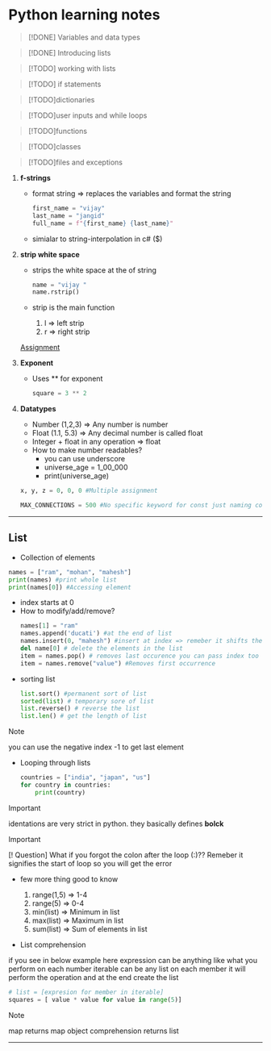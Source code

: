 # **Python learning notes**

> [!DONE] Variables and data types

> [!DONE] Introducing lists

> [!TODO] working with lists 

> [!TODO] if statements 

> [!TODO]dictionaries 

> [!TODO]user inputs and while loops 

> [!TODO]functions 

> [!TODO]classes 

> [!TODO]files and exceptions 

1. **f-strings**
    * format string => replaces the variables and format the string
        
        ```python
        first_name = "vijay"
        last_name = "jangid"
        full_name = f"{first_name} {last_name}"
        ```

    * simialar to string-interpolation in c# ($)

2. **strip white space**
    * strips the white space at the of string

        ```python
        name = "vijay "
        name.rstrip()
        ```

    * strip is the main function
        1. l => left strip
        2. r => right strip

    [Assignment](https://github.com/vjjangid/LearningPython/tree/main/PythonCrashCourse/02.Excercise) 

3. **Exponent**
    * Uses ** for exponent

        ```python
        square = 3 ** 2
        ```

4. **Datatypes**
    * Number (1,2,3) => Any number is number
    * Float (1.1, 5.3) => Any decimal number is called float
    * Integer + float in any operation => float
    * How to make number readables?
        - you can use underscore
        - universe_age = 1_00_000
        - print(universe_age)
    ```python
    x, y, z = 0, 0, 0 #Multiple assignment
    ``` 

    ```python
    MAX_CONNECTIONS = 500 #No specific keyword for const just naming convention is there
    ```

----------

## **List**
* Collection of elements

```python
names = ["ram", "mohan", "mahesh"]
print(names) #print whole list
print(names[0]) #Accessing element
```

* index starts at 0
* How to modify/add/remove?
    ```python
    names[1] = "ram"
    names.append('ducati') #at the end of list
    names.insert(0, "mahesh") #insert at index => remeber it shifts the elements to its right
    del name[0] # delete the elements in the list
    item = names.pop() # removes last occurence you can pass index too
    item = names.remove("value") #Removes first occurrence
    ```  
* sorting list
    ```python
    list.sort() #permanent sort of list
    sorted(list) # temporary sore of list
    list.reverse() # reverse the list
    list.len() # get the length of list
    ```

> [!NOTE]
> you can use the negative index -1 to get last element

* Looping through lists
    ```python
    countries = ["india", "japan", "us"]
    for country in countries:
        print(country)
    ```

> [!IMPORTANT]
> identations are very strict in python. they basically defines **bolck**

> [!IMPORTANT]
>[! Question] What if you forgot the colon after the loop (:)??
>Remeber it signifies the start of loop so you will get the error

* few more thing good to know
    1. range(1,5) => 1-4
    2. range(5) => 0-4
    3. min(list) => Minimum in list
    4. max(list) => Maximum in list
    5. sum(list) => Sum of elements in list

* List comprehension

if you see in below example here expression can be anything like what you perform on each number
iterable can be any list on each member it will perform the operation
and at the end create the list
```python
# list = [expresion for member in iterable]
squares = [ value * value for value in range(5)]

```

 > [!NOTE]
 > map returns map object
 > comprehension returns list
 
----------

